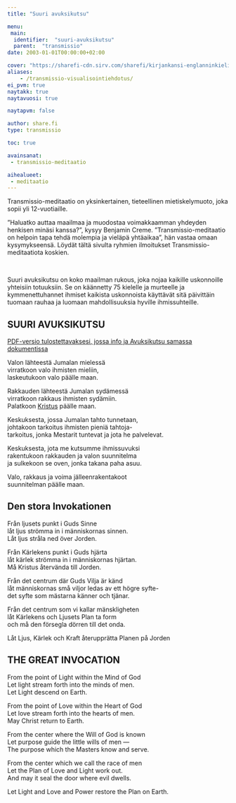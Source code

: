 ```yaml
---
title: "Suuri avuksikutsu"

menu:
 main:
  identifier:  "suuri-avuksikutsu"
  parent:  "transmissio"
date: 2003-01-01T00:00:00+02:00

cover: "https://sharefi-cdn.sirv.com/sharefi/kirjankansi-englanninkielinen-transmissio-meditaatio.jpg"
aliases:
    - /transmissio-visualisointiehdotus/
ei_pvm: true
naytakk: true
naytavuosi: true

naytapvm: false

author: share.fi
type: transmissio

toc: true

avainsanat:
 - transmissio-meditaatio

aihealueet:
 - meditaatio
---
```



<div class="alustus">
<p>Transmissio-meditaatio on yksinkertainen, tieteellinen mietiskelymuoto, joka sopii yli 12-vuotiaille.</p>
<p>”Haluatko auttaa maailmaa ja muodostaa voimakkaamman yhdeyden henkisen minäsi kanssa?”, kysyy Benjamin Creme. ”Transmissio-meditaatio on helpoin tapa tehdä molempia ja vieläpä yhtäaikaa”, hän vastaa omaan kysymykseensä. Löydät tältä sivulta ryhmien ilmoitukset Transmissio-meditaatiota koskien.</p>
</div>
<br clear="all" />
<p>Suuri avuksikutsu on koko maailman rukous, joka nojaa kaikille uskonnoille yhteisiin totuuksiin. Se on käännetty 75 kielelle ja murteelle ja kymmenettuhannet ihmiset kaikista uskonnoista käyttävät sitä päivittäin tuomaan rauhaa ja luomaan mahdollisuuksia hyville ihmissuhteille.</p>
<h2>SUURI AVUKSIKUTSU</h2>
<p><a title="Transmissio-meditaatio-info.pdf" href="https://sharefi-cdn.sirv.com/sharefi/transmissio-meditaatio-info.pdf">PDF-versio tulostettavaksesi, jossa info ja Avuksikutsu samassa dokumentissa</a></p>
<p>Valon lähteestä Jumalan mielessä<br>
virratkoon valo ihmisten mieliin,<br>
laskeutukoon valo päälle maan.</p>
<p>Rakkauden lähteestä Jumalan sydämessä<br>
virratkoon rakkaus ihmisten sydämiin.<br>
Palatkoon <a title="Kristus" href="/kristus">Kristus</a> päälle maan.</p>
<p>Keskuksesta, jossa Jumalan tahto tunnetaan,<br>
johtakoon tarkoitus ihmisten pieniä tahtoja-<br>
tarkoitus, jonka Mestarit tuntevat ja jota he palvelevat.</p>
<p>Keskuksesta, jota me kutsumme ihmissuvuksi<br>
rakentukoon rakkauden ja valon suunnitelma<br>
ja sulkekoon se oven, jonka takana paha asuu.</p>
<p>Valo, rakkaus ja voima jälleenrakentakoot<br>
suunnitelman päälle maan.</p>

<h2>Den stora Invokationen</h2>
<p>Från ljusets punkt i Guds Sinne<br>
låt ljus strömma in i människornas sinnen.<br>
Låt ljus stråla ned över Jorden.</p>
<p>Från Kärlekens punkt i Guds hjärta<br>
låt kärlek strömma in i människornas hjärtan.<br>
Må Kristus återvända till Jorden.</p>
<p>Från det centrum där Guds Vilja är känd<br>
låt människornas små viljor ledas av ett högre syfte-<br>
det syfte som mästarna känner och tjänar.</p>
<p>Från det centrum som vi kallar mänskligheten<br>
låt Kärlekens och Ljusets Plan ta form<br>
och må den försegla dörren till det onda.</p>
<p>Låt Ljus, Kärlek och Kraft återupprätta Planen på Jorden</p>

<h2>THE GREAT INVOCATION</h2>
<p>From the point of Light within the Mind of God<br>
Let light stream forth into the minds of men.<br>
Let Light descend on Earth.</p>
<p>From the point of Love within the Heart of God<br>
Let love stream forth into the hearts of men.<br>
May Christ return to Earth.</p>
<p>From the center where the Will of God is known<br>
Let purpose guide the little wills of men ―<br>
The purpose which the Masters know and serve.</p>
<p>From the center which we call the race of men<br>
Let the Plan of Love and Light work out.<br>
And may it seal the door where evil dwells.</p>
<p>Let Light and Love and Power restore the Plan on Earth.</p>